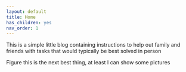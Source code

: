 ```yaml
---
layout: default
title: Home
has_children: yes
nav_order: 1
---
```


This is a simple little blog containing instructions to help out family and friends with tasks that would typically be best solved in person

Figure this is the next best thing, at least I can show some pictures
